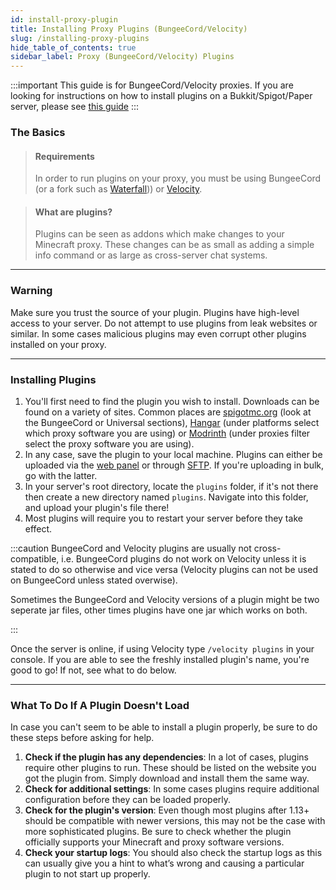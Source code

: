 ```yaml
---
id: install-proxy-plugin
title: Installing Proxy Plugins (BungeeCord/Velocity)
slug: /installing-proxy-plugins
hide_table_of_contents: true
sidebar_label: Proxy (BungeeCord/Velocity) Plugins
---
```


:::important
This guide is for BungeeCord/Velocity proxies. If you are looking for instructions on how to install plugins on a Bukkit/Spigot/Paper server, please see [this guide](installing-plugins.md)
:::


### The Basics

> #### Requirements
> 
> In order to run plugins on your proxy, you must be using BungeeCord (or a fork such as [Waterfall](/waterfall))) or [Velocity](/velocity).

> #### What are plugins?
>
> Plugins can be seen as addons which make changes to your Minecraft proxy. These changes can be as small as adding a simple info command or as large as cross-server chat systems. 

---

### Warning

Make sure you trust the source of your plugin. Plugins have high-level access to your server. Do not attempt to use plugins from leak websites or similar. In some cases malicious plugins may even corrupt other plugins installed on your proxy. 

---

### Installing Plugins

1. You'll first need to find the plugin you wish to install. Downloads can be found on a variety of sites. Common places are [spigotmc.org](https://spigotmc.org/resources) (look at the BungeeCord or Universal sections), [Hangar](https://hangar.papermc.io/) (under platforms select which proxy software you are using) or [Modrinth](https://modrinth.com/plugins) (under proxies filter select the proxy software you are using).
2. In any case, save the plugin to your local machine. Plugins can either be uploaded via the [web panel](https://mc.bloom.host) or through [SFTP](../using_the_panel/sftp.md). If you're uploading in bulk, go with the latter.
3. In your server's root directory, locate the `plugins` folder, if it's not there then create a new directory named `plugins`. Navigate into this folder, and upload your plugin's file there!
4. Most plugins will require you to restart your server before they take effect.

:::caution
BungeeCord and Velocity plugins are usually not cross-compatible, i.e. BungeeCord plugins do not work on Velocity unless it is stated to do so otherwise and vice versa (Velocity plugins can not be used on BungeeCord unless stated overwise).

Sometimes the BungeeCord and Velocity versions of a plugin might be two seperate jar files, other times plugins have one jar which works on both.

:::

Once the server is online, if using Velocity type `/velocity plugins` in your console. If you are able to see the freshly installed plugin's name, you're good to go! If not, see what to do below.

---

### What To Do If A Plugin Doesn't Load

In case you can't seem to be able to install a plugin properly, be sure to do these steps before asking for help.

1. **Check if the plugin has any dependencies**: In a lot of cases, plugins require other plugins to run. These should be listed on the website you got the plugin from. Simply download and install them the same way.
2. **Check for additional settings**: In some cases plugins require additional configuration before they can be loaded properly.
3. **Check for the plugin's version**: Even though most plugins after 1.13+ should be compatible with newer versions, this may not be the case with more sophisticated plugins. Be sure to check whether the plugin officially supports your Minecraft and proxy software versions.
4. **Check your startup logs**: You should also check the startup logs as this can usually give you a hint to what’s wrong and causing a particular plugin to not start up properly. 
